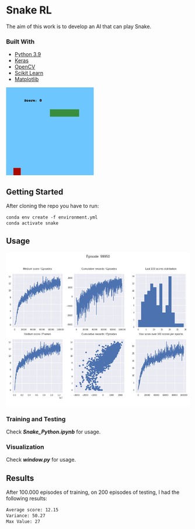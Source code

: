 # Snake RL

The aim of this work is to develop an AI that can play Snake.


### Built With

* [Python 3.9](https://www.python.org)
* [Keras](https://keras.io/)
* [OpenCV](https://opencv.org/)
* [Scikit Learn](https://scikit-learn.org/stable/) 
* [Matplotlib](https://matplotlib.org/)

![Playing game](img/movie.gif "Game")

## Getting Started

After cloning the repo you have to run:

```
conda env create -f environment.yml
conda activate snake
```

## Usage

![Training results](img/results.png "Results")

### Training and Testing

Check ***Snake_Python.ipynb*** for usage.

### Visualization 

Check ***window.py*** for usage.

## Results 

After 100.000 episodes of training, on 200 episodes of testing, I had the following results:

```
Average score: 12.15 
Variance: 50.27 
Max Value: 27
```

